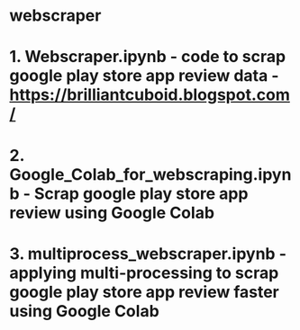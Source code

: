 # webscraper
# 1. Webscraper.ipynb - code to scrap google play store app review data - https://brilliantcuboid.blogspot.com/
# 2. Google_Colab_for_webscraping.ipynb - Scrap google play store app review using Google Colab
# 3. multiprocess_webscraper.ipynb - applying multi-processing to scrap google play store app review faster using Google Colab

